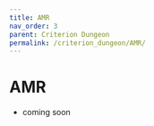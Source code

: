 ```yaml
---
title: AMR
nav_order: 3
parent: Criterion Dungeon
permalink: /criterion_dungeon/AMR/
---
```

# AMR

- coming soon